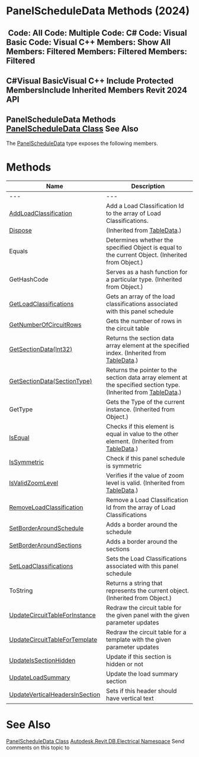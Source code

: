 # PanelScheduleData Methods (2024)

﻿
 Code: All Code: Multiple Code: C# Code: Visual Basic Code: Visual C++  Members: Show All Members: Filtered Members: Filtered Members: Filtered   
---  
C#Visual BasicVisual C++
Include Protected MembersInclude Inherited Members
Revit 2024 API  
---  
PanelScheduleData Methods  
[PanelScheduleData Class](d24fcc19-3240-8f07-68ca-ce7b62f7aac3.md "PanelScheduleData Class") See Also  
---  
The [PanelScheduleData](d24fcc19-3240-8f07-68ca-ce7b62f7aac3.md "PanelScheduleData Class") type exposes the following members.
# Methods
| Name | Description |
| --- | --- |
| --- | --- | --- |
| [AddLoadClassification](756df300-6d02-f9b3-e57b-165eb7900179.md "AddLoadClassification Method") | Add a Load Classification Id to the array of Load Classifications. |
| [Dispose](51795d34-2cc1-a54f-26ac-c6876d778f60.md "Dispose Method") | (Inherited from [TableData](ab967e17-822e-fd5f-760a-4810e2e7eb61.md "TableData Class").) |
| Equals | Determines whether the specified Object is equal to the current Object. (Inherited from Object.) |
| GetHashCode | Serves as a hash function for a particular type.  (Inherited from Object.) |
| [GetLoadClassifications](bdcb0fa5-478c-c968-d224-9444bc850fd7.md "GetLoadClassifications Method") | Gets an array of the load classifications associated with this panel schedule |
| [GetNumberOfCircuitRows](458f766e-e8b2-9f0a-2931-e61ebb6489fb.md "GetNumberOfCircuitRows Method") | Gets the number of rows in the circuit table |
| [GetSectionData(Int32)](ac5594a4-3b6e-9a85-ac7c-363340f09aac.md "GetSectionData Method \(Int32\)") | Returns the section data array element at the specified index.  (Inherited from [TableData](ab967e17-822e-fd5f-760a-4810e2e7eb61.md "TableData Class").) |
| [GetSectionData(SectionType)](154fcb09-0a96-d795-5df2-e2ec6ad244d5.md "GetSectionData Method \(SectionType\)") | Returns the pointer to the section data array element at the specified section type.  (Inherited from [TableData](ab967e17-822e-fd5f-760a-4810e2e7eb61.md "TableData Class").) |
| GetType | Gets the Type of the current instance. (Inherited from Object.) |
| [IsEqual](1dbaa75b-3eca-c000-807c-5cac1cfc5fdb.md "IsEqual Method") | Checks if this element is equal in value to the other element.  (Inherited from [TableData](ab967e17-822e-fd5f-760a-4810e2e7eb61.md "TableData Class").) |
| [IsSymmetric](edd480ed-6368-da6c-2dec-2602ce106035.md "IsSymmetric Method") | Check if this panel schedule is symmetric |
| [IsValidZoomLevel](0b29dd56-50f3-1768-513f-545bfa4db09f.md "IsValidZoomLevel Method") | Verifies if the value of zoom level is valid.  (Inherited from [TableData](ab967e17-822e-fd5f-760a-4810e2e7eb61.md "TableData Class").) |
| [RemoveLoadClassification](4cae60f4-6694-24db-0c46-b6d6fbdaae75.md "RemoveLoadClassification Method") | Remove a Load Classification Id from the array of Load Classifications |
| [SetBorderAroundSchedule](5b406f92-7dc3-7946-d2e7-f35751038945.md "SetBorderAroundSchedule Method") | Adds a border around the schedule |
| [SetBorderAroundSections](c25694a5-1778-1223-df13-f55ecd02d8ad.md "SetBorderAroundSections Method") | Adds a border around the sections |
| [SetLoadClassifications](1394dc62-5e84-151a-e801-5556d66f6aea.md "SetLoadClassifications Method") | Sets the Load Classifications associated with this panel schedule |
| ToString | Returns a string that represents the current object. (Inherited from Object.) |
| [UpdateCircuitTableForInstance](617774de-9234-6347-051d-203cdf8172ed.md "UpdateCircuitTableForInstance Method") | Redraw the circuit table for the given panel with the given parameter updates |
| [UpdateCircuitTableForTemplate](9453a173-c467-0c49-9c1e-a5f413d95dec.md "UpdateCircuitTableForTemplate Method") | Redraw the circuit table for a template with the given parameter updates |
| [UpdateIsSectionHidden](a8832575-8ce9-9af4-d8a8-8241bc5fb882.md "UpdateIsSectionHidden Method") | Update if this section is hidden or not |
| [UpdateLoadSummary](124f82f2-b09c-7941-bb9d-96cc8f285eef.md "UpdateLoadSummary Method") | Update the load summary section |
| [UpdateVerticalHeadersInSection](cfee3750-8e7f-a593-7adc-702f56b0a9c1.md "UpdateVerticalHeadersInSection Method") | Sets if this header should have vertical text |

# See Also
[PanelScheduleData Class](d24fcc19-3240-8f07-68ca-ce7b62f7aac3.md "PanelScheduleData Class")
[Autodesk.Revit.DB.Electrical Namespace](212a1314-7843-2c6c-3322-363127e4059f.md "Autodesk.Revit.DB.Electrical Namespace")
Send comments on this topic to 